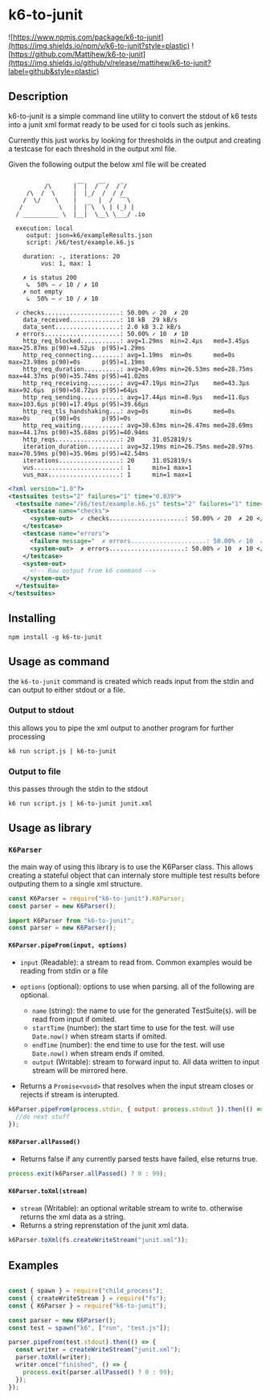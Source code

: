  # k6-to-junit

![https://www.npmjs.com/package/k6-to-junit](https://img.shields.io/npm/v/k6-to-junit?style=plastic) ![https://github.com/Mattihew/k6-to-junit](https://img.shields.io/github/v/release/mattihew/k6-to-junit?label=github&style=plastic)

## Description

k6-to-junit is a simple command line utility to convert the stdout of k6 tests into a junit xml format ready to be used for ci tools such as jenkins.

Currently this just works by looking for thresholds in the output and creating a testcase for each threshold in the output xml file.

Given the following output the below xml file will be created

```properties

          /\      |‾‾|  /‾‾/  /‾/   
     /\  /  \     |  |_/  /  / /    
    /  \/    \    |      |  /  ‾‾\  
   /          \   |  |‾\  \ | (_) | 
  / __________ \  |__|  \__\ \___/ .io

  execution: local
     output: json=k6/exampleResults.json
     script: /k6/test/example.k6.js

    duration: -, iterations: 20
         vus: 1, max: 1

    ✗ is status 200
     ↳  50% — ✓ 10 / ✗ 10
    ✗ not empty
     ↳  50% — ✓ 10 / ✗ 10

  ✓ checks.....................: 50.00% ✓ 20  ✗ 20 
    data_received..............: 18 kB  29 kB/s
    data_sent..................: 2.0 kB 3.2 kB/s
  ✗ errors.....................: 50.00% ✓ 10  ✗ 10 
    http_req_blocked...........: avg=1.29ms  min=2.4µs   med=3.45µs  max=25.87ms p(90)=4.52µs  p(95)=1.29ms 
    http_req_connecting........: avg=1.19ms  min=0s      med=0s      max=23.98ms p(90)=0s      p(95)=1.19ms 
    http_req_duration..........: avg=30.69ms min=26.53ms med=28.75ms max=44.37ms p(90)=35.74ms p(95)=41.02ms
    http_req_receiving.........: avg=47.19µs min=27µs    med=43.3µs  max=92.6µs  p(90)=58.72µs p(95)=64µs   
    http_req_sending...........: avg=17.44µs min=8.9µs   med=11.8µs  max=103.6µs p(90)=17.49µs p(95)=39.66µs
    http_req_tls_handshaking...: avg=0s      min=0s      med=0s      max=0s      p(90)=0s      p(95)=0s     
    http_req_waiting...........: avg=30.63ms min=26.47ms med=28.69ms max=44.17ms p(90)=35.68ms p(95)=40.94ms
    http_reqs..................: 20     31.052819/s
    iteration_duration.........: avg=32.19ms min=26.75ms med=28.97ms max=70.59ms p(90)=35.96ms p(95)=42.54ms
    iterations.................: 20     31.052819/s
    vus........................: 1      min=1 max=1
    vus_max....................: 1      min=1 max=1

```

```xml
<?xml version="1.0"?>
<testsuites tests="2" failures="1" time="0.839">
  <testsuite name="/k6/test/example.k6.js" tests="2" failures="1" time="0.839" timestamp="2019-11-25T18:17:45.353Z">
    <testcase name="checks">
      <system-out>  ✓ checks.....................: 50.00% ✓ 20  ✗ 20 </system-out>
    </testcase>
    <testcase name="errors">
      <failure message="  ✗ errors.....................: 50.00% ✓ 10  ✗ 10 ">  ✗ errors.....................: 50.00% ✓ 10  ✗ 10 </failure>
      <system-out>  ✗ errors.....................: 50.00% ✓ 10  ✗ 10 </system-out>
    </testcase>
    <system-out>
      <!-- Raw output from k6 command -->
    </system-out>
  </testsuite>
</testsuites>
```

## Installing

```shell
npm install -g k6-to-junit
```

## Usage as command

the `k6-to-junit` command is created which reads input from the stdin and can output to either stdout or a file.

### Output to stdout

this allows you to pipe the xml output to another program for further processing

```shell
k6 run script.js | k6-to-junit
```

### Output to file

this passes through the stdin to the stdout

```shell
k6 run script.js | k6-to-junit junit.xml
```

## Usage as library

### `K6Parser`

the main way of using this library is to use the K6Parser class. This allows creating a stateful object that can internaly store multiple test results before outputing them to a single xml structure.

```javascript
const K6Parser = require("k6-to-junit").K6Parser;
const parser = new K6Parser();
```

```typescript
import K6Parser from "k6-to-junit";
const parser = new K6Parser();
```

#### `K6Parser.pipeFrom(input, options)`

- `input` (Readable): a stream to read from.
  Common examples would be reading from stdin or a file

- `options` (optional): options to use when parsing. all of the following are optional.

  - `name` (string): the name to use for the generated TestSuite(s). will be read from input if omited.
  - `startTime` (number): the start time to use for the test. will use `Date.now()` when stream starts if omited.
  - `endTime` (number): the end time to use for the test. will use `Date.now()` when stream ends if omited.
  - `output` (Writable): stream to forward input to. All data written to input stream will be mirrored here.

- Returns a `Promise<void>` that resolves when the input stream closes or rejects if stream is interupted.

```javascript
k6Parser.pipeFrom(process.stdin, { output: process.stdout }).then(() => {
  //do next stuff
});
```

#### `K6Parser.allPassed()`

- Returns false if any currently parsed tests have failed, else returns true.

```javascript
process.exit(k6Parser.allPassed() ? 0 : 99);
```

#### `K6Parser.toXml(stream)`

- `stream` (Writable): an optional writable stream to write to. otherwise returns the xml data as a string.
- Returns a string reprenstation of the junit xml data.

```javascript
k6Parser.toXml(fs.createWriteStream("junit.xml"));
```

## Examples

```javascript

const { spawn } = require("child_process");
const { createWriteStream } = require("fs");
const { K6Parser } = require("k6-to-junit");

const parser = new K6Parser();
const test = spawn("k6", ["run", "test.js"]);

parser.pipeFrom(test.stdout).then(() => {
  const writer = createWriteStream("junit.xml");
  parser.toXml(writer);
  writer.once("finished", () => {
    process.exit(parser.allPassed() ? 0 : 99);
  });
});

```

